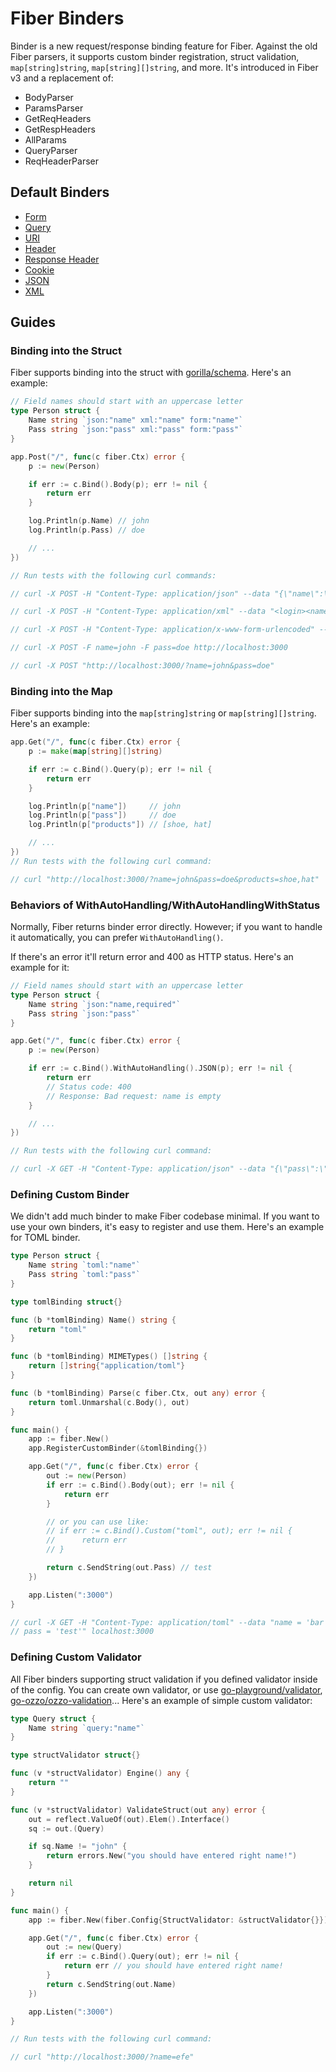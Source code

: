 # Fiber Binders

Binder is a new request/response binding feature for Fiber. Against the old Fiber parsers, it supports custom binder registration, struct validation, `map[string]string`, `map[string][]string`, and more. It's introduced in Fiber v3 and a replacement of:

- BodyParser
- ParamsParser
- GetReqHeaders
- GetRespHeaders
- AllParams
- QueryParser
- ReqHeaderParser

## Default Binders

- [Form](form.go)
- [Query](query.go)
- [URI](uri.go)
- [Header](header.go)
- [Response Header](resp_header.go)
- [Cookie](cookie.go)
- [JSON](json.go)
- [XML](xml.go)

## Guides

### Binding into the Struct

Fiber supports binding into the struct with [gorilla/schema](https://github.com/gorilla/schema). Here's an example:

```go
// Field names should start with an uppercase letter
type Person struct {
    Name string `json:"name" xml:"name" form:"name"`
    Pass string `json:"pass" xml:"pass" form:"pass"`
}

app.Post("/", func(c fiber.Ctx) error {
    p := new(Person)

    if err := c.Bind().Body(p); err != nil {
        return err
    }

    log.Println(p.Name) // john
    log.Println(p.Pass) // doe

    // ...
})

// Run tests with the following curl commands:

// curl -X POST -H "Content-Type: application/json" --data "{\"name\":\"john\",\"pass\":\"doe\"}" localhost:3000

// curl -X POST -H "Content-Type: application/xml" --data "<login><name>john</name><pass>doe</pass></login>" localhost:3000

// curl -X POST -H "Content-Type: application/x-www-form-urlencoded" --data "name=john&pass=doe" localhost:3000

// curl -X POST -F name=john -F pass=doe http://localhost:3000

// curl -X POST "http://localhost:3000/?name=john&pass=doe"
```

### Binding into the Map

Fiber supports binding into the `map[string]string` or `map[string][]string`. Here's an example:

```go
app.Get("/", func(c fiber.Ctx) error {
    p := make(map[string][]string)

    if err := c.Bind().Query(p); err != nil {
        return err
    }

    log.Println(p["name"])     // john
    log.Println(p["pass"])     // doe
    log.Println(p["products"]) // [shoe, hat]

    // ...
})
// Run tests with the following curl command:

// curl "http://localhost:3000/?name=john&pass=doe&products=shoe,hat"
```

### Behaviors of WithAutoHandling/WithAutoHandlingWithStatus

Normally, Fiber returns binder error directly. However; if you want to handle it automatically, you can prefer `WithAutoHandling()`.

If there's an error it'll return error and 400 as HTTP status. Here's an example for it:

```go
// Field names should start with an uppercase letter
type Person struct {
    Name string `json:"name,required"`
    Pass string `json:"pass"`
}

app.Get("/", func(c fiber.Ctx) error {
    p := new(Person)

    if err := c.Bind().WithAutoHandling().JSON(p); err != nil {
        return err 
        // Status code: 400 
        // Response: Bad request: name is empty
    }

    // ...
})

// Run tests with the following curl command:

// curl -X GET -H "Content-Type: application/json" --data "{\"pass\":\"doe\"}" localhost:3000
```

### Defining Custom Binder

We didn't add much binder to make Fiber codebase minimal. If you want to use your own binders, it's easy to register and use them. Here's an example for TOML binder.

```go
type Person struct {
    Name string `toml:"name"`
    Pass string `toml:"pass"`
}

type tomlBinding struct{}

func (b *tomlBinding) Name() string {
    return "toml"
}

func (b *tomlBinding) MIMETypes() []string {
    return []string{"application/toml"}
}

func (b *tomlBinding) Parse(c fiber.Ctx, out any) error {
    return toml.Unmarshal(c.Body(), out)
}

func main() {
    app := fiber.New()
    app.RegisterCustomBinder(&tomlBinding{})

    app.Get("/", func(c fiber.Ctx) error {
        out := new(Person)
        if err := c.Bind().Body(out); err != nil {
            return err
        }

        // or you can use like:
        // if err := c.Bind().Custom("toml", out); err != nil {
        //      return err
        // }

        return c.SendString(out.Pass) // test
    })

    app.Listen(":3000")
}

// curl -X GET -H "Content-Type: application/toml" --data "name = 'bar'
// pass = 'test'" localhost:3000
```

### Defining Custom Validator

All Fiber binders supporting struct validation if you defined validator inside of the config. You can create own validator, or use [go-playground/validator](https://github.com/go-playground/validator), [go-ozzo/ozzo-validation](https://github.com/go-ozzo/ozzo-validation)... Here's an example of simple custom validator:

```go
type Query struct {
    Name string `query:"name"`
}

type structValidator struct{}

func (v *structValidator) Engine() any {
    return ""
}

func (v *structValidator) ValidateStruct(out any) error {
    out = reflect.ValueOf(out).Elem().Interface()
    sq := out.(Query)

    if sq.Name != "john" {
        return errors.New("you should have entered right name!")
    }

    return nil
}

func main() {
    app := fiber.New(fiber.Config{StructValidator: &structValidator{}})

    app.Get("/", func(c fiber.Ctx) error {
        out := new(Query)
        if err := c.Bind().Query(out); err != nil {
            return err // you should have entered right name!
        }
        return c.SendString(out.Name)
    })

    app.Listen(":3000")
}

// Run tests with the following curl command:

// curl "http://localhost:3000/?name=efe"
```
